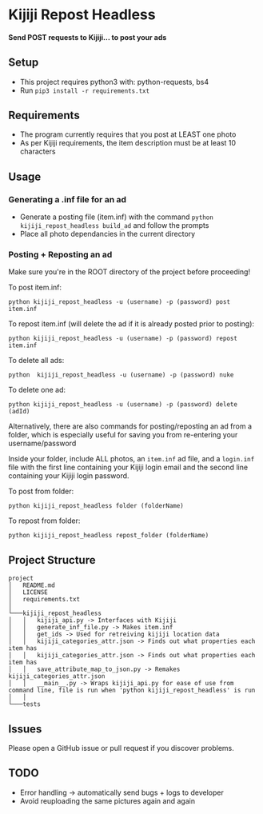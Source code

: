 # Kijiji Repost Headless

#### Send  POST requests to Kijiji... to post your ads

## Setup
- This project requires python3 with: python-requests, bs4
- Run `pip3 install -r requirements.txt`

## Requirements
- The program currently requires that you post at LEAST one photo
- As per Kijiji requirements, the item description must be at least 10 characters

## Usage

### Generating a .inf file for an ad
- Generate a posting file (item.inf) with the command `python kijiji_repost_headless build_ad` and follow the prompts
- Place all photo dependancies in the current directory

### Posting + Reposting an ad
Make sure you're in the ROOT directory of the project before proceeding!

To post item.inf:

`python kijiji_repost_headless -u (username) -p (password) post item.inf`

To repost item.inf (will delete the ad if it is already posted prior to posting):

`python kijiji_repost_headless -u (username) -p (password) repost item.inf`

To delete all ads:

`python  kijiji_repost_headless -u (username) -p (password) nuke`

To delete one ad:

`python kijiji_repost_headless -u (username) -p (password) delete (adId)`

Alternatively, there are also commands for posting/reposting an ad from a folder, which is especially useful for saving you from re-entering your username/password 

Inside your folder, include ALL photos, an `item.inf` ad file, and a `login.inf` file with the first line containing your Kijiji login email and the second line containing your Kijiji login password.

To post from folder:

`python kijiji_repost_headless folder (folderName)`

To repost from folder:

`python kijiji_repost_headless repost_folder (folderName)`

## Project Structure

```
project
│   README.md
│   LICENSE
│   requirements.txt    
│
└───kijiji_repost_headless
│   │   kijiji_api.py -> Interfaces with Kijiji
│   │   generate_inf_file.py -> Makes item.inf
│   │   get_ids -> Used for retreiving kijiji location data
│   │   kijiji_categories_attr.json -> Finds out what properties each item has
│   │   kijiji_categories_attr.json -> Finds out what properties each item has
│   │   save_attribute_map_to_json.py -> Remakes kijiji_categories_attr.json
│   │   __main__.py -> Wraps kijiji_api.py for ease of use from command line, file is run when 'python kijiji_repost_headless' is run
│   │
└───tests
```

## Issues
Please open a GitHub issue or pull request if you discover problems.

## TODO
- Error handling -> automatically send bugs + logs to developer
- Avoid reuploading the same pictures again and again

